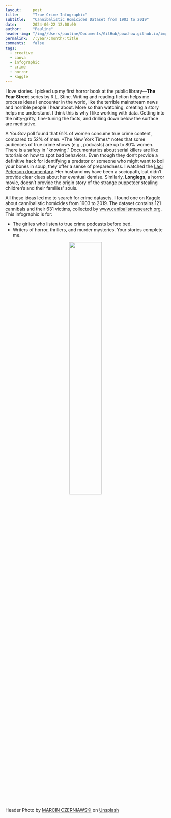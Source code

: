 ```yaml
---
layout:     post
title:      "True Crime Infographic"
subtitle:   "Cannibalistic Homicides Dataset from 1903 to 2019"
date:       2024-06-22 12:00:00
author:     "Pauline"
header-img: "/img//Users/pauline/Documents/GitHub/powchow.github.io/img/marcin-czerniawski-U1KMBH2CN_k-unsplash.jpg"
permalink:  /:year/:month/:title
comments:   false 
tags:
  - creative
  - canva
  - infographic
  - crime
  - horror
  - kaggle
---
```

      
<p>I love stories. I picked up my first horror book at the public library—<strong>The Fear Street</strong> series by R.L. Stine. Writing and reading fiction helps me process ideas I encounter in the world, like the terrible mainstream news and horrible people I hear about. More so than watching, creating a story helps me understand. I think this is why I like working with data. Getting into the nitty-gritty, fine-tuning the facts, and drilling down below the surface are meditative.</p>

<p>A YouGov poll found that 61% of women consume true crime content, compared to 52% of men. 
*The New York Times* notes that some audiences of true crime shows (e.g., podcasts) are up to 80% women.
There is a safety in "knowing." Documentaries about serial killers are like tutorials on how to spot bad behaviors. 
Even though they don’t provide a definitive hack for identifying a predator or someone who might want to boil your bones in soup, they offer a sense of preparedness. 
I watched the <a href="https://www.imdb.com/title/tt7293016/" target="_blank">Laci Peterson documentary</a>. Her husband my have been a sociopath, but didn’t provide clear clues about her eventual demise. 
Similarly, <strong>Longlegs</strong>, a horror movie, doesn’t provide the origin story of the strange puppeteer stealing children’s and their families' souls.</p>

<p>All these ideas led me to search for crime datasets. I found one on Kaggle about cannibalistic homicides from 1903 to 2019. 
The dataset contains 121 cannibals and their 631 victims, collected by <a href="http://www.canibalismresearch.org" target="_blank">www.canibalismresearch.org</a>. This infographic is for:</p>

<ul>
  <li>The girlies who listen to true crime podcasts before bed.</li>
  <li>Writers of horror, thrillers, and murder mysteries. Your stories complete me.</li>
</ul>

<p align="center">
  <img src="/img/Infographic_Cannibals1903-2019_byPC.png" width="45%" />
</p>

Header Photo by <a href="https://unsplash.com/@marcin777?utm_content=creditCopyText&utm_medium=referral&utm_source=unsplash">MARCIN CZERNIAWSKI</a> on <a href="https://unsplash.com/photos/grayscale-photo-of-concrete-wall-U1KMBH2CN_k?utm_content=creditCopyText&utm_medium=referral&utm_source=unsplash">Unsplash</a>
